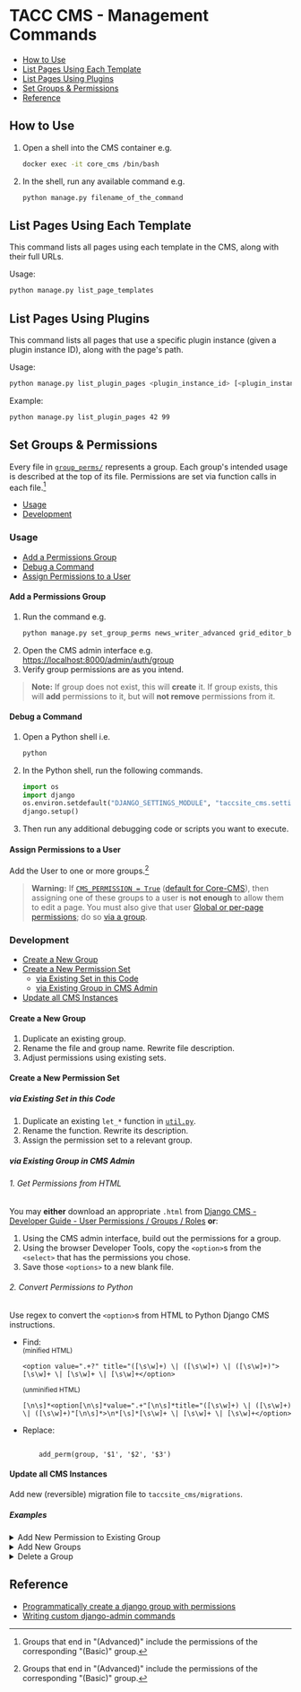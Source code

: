 # TACC CMS - Management Commands

- [How to Use](#how-to-use)
- [List Pages Using Each Template](#list-pages-using-each-template)
- [List Pages Using Plugins](#list-pages-using-plugins)
- [Set Groups & Permissions](#set-groups--permissions)
- [Reference](#reference)

## How to Use

1. Open a shell into the CMS container e.g.
    ```sh
    docker exec -it core_cms /bin/bash
    ```
2. In the shell, run any available command e.g.
    ```sh
    python manage.py filename_of_the_command
    ```

## List Pages Using Each Template

This command lists all pages using each template in the CMS, along with their full URLs.

Usage:
```sh
python manage.py list_page_templates
```

## List Pages Using Plugins

This command lists all pages that use a specific plugin instance (given a plugin instance ID), along with the page's path.

Usage:
```sh
python manage.py list_plugin_pages <plugin_instance_id> [<plugin_instance_id> ...]
```

Example:
```sh
python manage.py list_plugin_pages 42 99
```


## Set Groups & Permissions

Every file in [`group_perms/`](./group_perms) represents a group. Each group's intended usage is described at the top of its file. Permissions are set via function calls in each file.[^1]

- [Usage](#usage)
- [Development](#development)

### Usage

- [Add a Permissions Group](#add-a-permissions-group)
- [Debug a Command](#debug-a-command)
- [Assign Permissions to a User](#assign-permissions-to-a-user)

#### Add a Permissions Group

1. Run the command e.g.
    ```sh
    python manage.py set_group_perms news_writer_advanced grid_editor_basic
    ```
2. Open the CMS admin interface e.g.
    [https://localhost:8000/admin/auth/group](https://localhost:8000/admin/auth/group)
3. Verify group permissions are as you intend.

> **Note:** If group does not exist, this will **create** it. If group exists, this will **add** permissions to it, but will **not remove** permissions from it.

#### Debug a Command

1. Open a Python shell i.e.
    ```sh
    python
    ```
2. In the Python shell, run the following commands.
    ```py
    import os
    import django
    os.environ.setdefault("DJANGO_SETTINGS_MODULE", "taccsite_cms.settings")
    django.setup()
    ```
3. Then run any additional debugging code or scripts you want to execute.

#### Assign Permissions to a User

Add the User to one or more groups.[^1]

> **Warning:**
> If [`CMS_PERMISSION = True`](https://docs.django-cms.org/en/3.11.8/topics/permissions.html#permission-modes) ([default for Core-CMS](https://github.com/TACC/Core-CMS/blob/v4.21.0/taccsite_cms/settings.py#L164)), then assigning one of these groups to a user is **not enough** to allow them to edit a page. You must also give that user [Global or per-page permissions](https://docs.django-cms.org/en/3.11.8/topics/permissions.html#global-and-per-page-permissions); do so [via a group](https://docs.django-cms.org/en/3.11.8/topics/permissions.html#use-permissions-on-groups-not-on-users).

### Development

- [Create a New Group](#create-a-new-group)
- [Create a New Permission Set](#create-a-new-permission-set)
    - [via Existing Set in this Code](#via-existing-set-in-this-code)
    - [via Existing Group in CMS Admin](#via-existing-group-in-cms-admin)
- [Update all CMS Instances](#update-all-cms-instances)

#### Create a New Group

1. Duplicate an existing group.
2. Rename the file and group name. Rewrite file description.
3. Adjust permissions using existing sets.

#### Create a New Permission Set

##### via Existing Set in this Code

1. Duplicate an existing `let_*` function in [`util.py`](./util.py).
2. Rename the function. Rewrite its description.
3. Assign the permission set to a relevant group.

##### via Existing Group in CMS Admin

###### 1. Get Permissions from HTML

You may **either** download an appropriate `.html` from [Django CMS - Developer Guide - User Permissions / Groups / Roles](https://tacc-main.atlassian.net/wiki/x/egtv) **or**:

1. Using the CMS admin interface, build out the permissions for a group.
2. Using the browser Developer Tools, copy the `<option>`s from the `<select>` that has the permissions you chose.
3. Save those `<options>` to a new blank file.

###### 2. Convert Permissions to Python

Use regex to convert the `<option>`s from HTML to Python Django CMS instructions.

- Find:\
  <sub>(minified HTML)</sub>

  ```regexp
  <option value=".+?" title="([\s\w]+) \| ([\s\w]+) \| ([\s\w]+)">[\s\w]+ \| [\s\w]+ \| [\s\w]+</option>
  ```

  <sub>(unminified HTML)</sub>

  ```regexp
  [\n\s]*<option[\n\s]*value=".+"[\n\s]*title="([\s\w]+) \| ([\s\w]+) \| ([\s\w]+)"[\n\s]*>\n*[\s]*[\s\w]+ \| [\s\w]+ \| [\s\w]+</option>
  ```

- Replace:

    ```text

        add_perm(group, '$1', '$2', '$3')
    ```

#### Update all CMS Instances

Add new (reversible) migration file to `taccsite_cms/migrations`.

##### Examples

<details><summary>Add New Permission to Existing Group</summary>

`add_new_perm_to_existing_group.py`
```py
from django.db import migrations

def add_new_perm_in_existing_group(apps, schema_editor):
    group = Group.objects.get(name='Your Group Name')
    add_perm(group, 'the app label', 'the model name', 'The permission name')

def del_new_perm_in_existing_group(apps, schema_editor):
    group = Group.objects.get(name='Your Group Name')
    del_perm(group, 'the app label', 'the model name', 'The permission name')

class Migration(migrations.Migration):

    dependencies = [
        ('taccsite_cms', '0001_add_groups.py'), # most recent migration
    ]

    operations = [
        migrations.RunPython(
            add_new_perm_to_existing_group,
            reverse_code=del_new_perm_in_existing_group
        ),
    ]
```

</details>

<details><summary>Add New Groups</summary>

`add_new_groups.py`:
```py
from django.db import migrations

def add_new_groups(apps, schema_editor):
    from taccsite_cms.management.commands.group_perms.new_group_basic import set_group_perms as add_new_group_basic
    from taccsite_cms.management.commands.group_perms.new_group_advanced import set_group_perms as add_new_group_advanced

    add_new_group_basic()
    add_new_group_advanced()

def del_new_groups(apps, schema_editor):
    from taccsite_cms.management.commands.group_perms.new_group_basic import GROUP_NAME as new_group_basic_group_name
    from taccsite_cms.management.commands.group_perms.new_group_advanced import GROUP_NAME as new_group_advanced_group_name

    Group = apps.get_model('auth', 'Group')
    Group.objects.filter(name=new_group_basic_group_name).delete()
    Group.objects.filter(name=new_group_advanced_group_name).delete()

class Migration(migrations.Migration):

    dependencies = [
        ('taccsite_cms', '0002_add_new_perm_to_existing_group.py'), # most recent migration
    ]

    operations = [
        migrations.RunPython(add_new_groups, reverse_code=del_new_groups),
    ]
```
</details>

<details><summary>Delete a Group</summary>

`del_group.py`:
```py
from django.db import migrations

def del_group(apps, schema_editor):
    from taccsite_cms.management.commands.group_perms.media_editor_advanced import GROUP_NAME as media_editor_advanced_group_name

    Group = apps.get_model('auth', 'Group')
    Group.objects.filter(name=media_editor_advanced_group_name).delete()

def add_group(apps, schema_editor):
    from taccsite_cms.management.commands.group_perms.media_editor_advanced import set_group_perms as add_media_editor_advanced

    add_media_editor_advanced()

class Migration(migrations.Migration):

    dependencies = [
        ('taccsite_cms', '0003_add_new_groups.py'), # most recent migration
    ]

    operations = [
        migrations.RunPython(del_group, reverse_code=add_group),
    ]
```

</details>

## Reference

- [Programmatically create a django group with permissions](https://stackoverflow.com/q/22250352/11817077)
- [Writing custom django-admin commands](https://docs.djangoproject.com/en/4.2/howto/custom-management-commands/)

[^1]: Groups that end in "(Advanced)" include the permissions of the corresponding "(Basic)" group.
